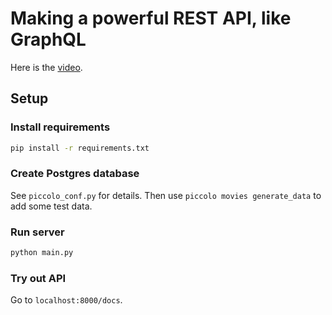 # Making a powerful REST API, like GraphQL

Here is the [video](https://www.youtube.com/watch?v=OUvWn0GUDSI).

## Setup

### Install requirements

```bash
pip install -r requirements.txt
```

### Create Postgres database

See `piccolo_conf.py` for details. Then use `piccolo movies generate_data` to add some test data.

### Run server

```bash
python main.py
```

### Try out API

Go to `localhost:8000/docs`.

